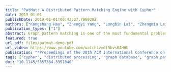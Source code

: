```yaml
---
title: "PatMat: A Distributed Pattern Matching Engine with Cypher"
date: 2019-01-01
publishDate: 2019-01-01T00:43:27.786038Z
authors: ["Kongzhang Hao", "Zhengyi Yang", "Longbin Lai", "Zhengmin Lai", "Xin Jin", "Xuemin Lin"]
publication_types: ["1"]
abstract: Graph pattern matching is one of the most fundamental problems in graph database and is associated with a wide spectrum of applications. Due to its computational intensiveness, researchers have primarily devoted their efforts to improving the performance of the algorithm while constraining the graphs to have singular labels on vertices (edges) or no label. Whereas in practice graphs are typically associated with rich properties, thus the main focus in the industry is instead on powerful query languages that can express a sufficient number of pattern matching scenarios. We demo PatMat in this work to glue together the academic efforts on performance and the industrial efforts on expressiveness. To do so, we leverage the state-of-the-art join-based algorithms in the distributed contexts and Cypher query language - the most widely-adopted declarative language for graph pattern matching. The experiments demonstrate how we are capable of turning complex Cypher semantics into a distributed solution with high performance.
featured: true
url_pdf: files/patmat-demo.pdf
url_video: https://www.youtube.com/watch?v=df5bvs0AHHU
publication: "*Proceedings of the 28th ACM International Conference on Information and Knowledge Management*"
tags: ["cypher", "distributed processing", "graph database", "graph pattern matching", "join optimization"]
doi: "10.1145/3357384.3357840"
---
```


